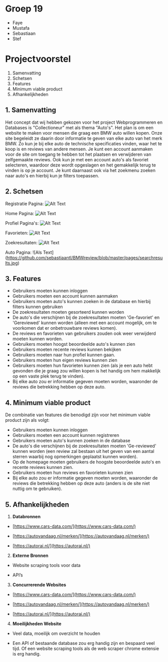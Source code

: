 # Groep 19
- Faye
- Mustafa
- Sebastiaan
- Stef

# Projectvoorstel
 1. Samenvatting
 2. Schetsen
 3. Features
 4. Minimum viable product
 5. Afhankelijkheden

##  1. Samenvatting
Het concept dat wij hebben gekozen voor het project Webprogrammeren en Databases is "Collectioneur" met als thema "Auto's". Het plan is om een website te maken voor mensen die graag een BMW auto willen kopen. Onze site begeleidt ze daarin door informatie te geven van elke auto van het merk BMW. Zo kun je bij elke auto de technische specificaties vinden, waar het te koop is en reviews van andere mensen. Je kunt een account aanmaken voor de site om toegang te hebben tot het plaatsen en verwijderen van zelfgemaakte reviews. Ook kun je met een account auto's als favoriet selecteren, waardoor deze wordt opgeslagen en het gemakkelijk terug te vinden is op je account. Je kunt daarnaast ook via het zoekmenu zoeken naar auto's en hierbij kun je filters toepassen.

 ## 2. Schetsen
 
 Registratie Pagina:
 ![Alt Text](https://github.com/sebastiaantl/BMWreview/blob/master/pages/registration%20page.jpg)
 
 Home Pagina:
 ![Alt Text](https://github.com/sebastiaantl/BMWreview/blob/master/pages/homepage.jpg)
 
 Profiel Pagina's:
 ![Alt Text](https://github.com/sebastiaantl/BMWreview/blob/master/pages/profile%20page.jpg)
 
 Favorieten: 
 ![Alt Text](https://github.com/sebastiaantl/BMWreview/blob/master/pages/favourites%20page.jpg)
 
 Zoekresultaten: 
 ![Alt Text](https://github.com/sebastiaantl/BMWreview/blob/master/pages/searchresults.jpg)
 
 Auto Pagina:
 ![Als Text] (https://github.com/sebastiaantl/BMWreview/blob/master/pages/searchresults.jpg)
 
 ## 3. Features

 - Gebruikers moeten kunnen inloggen
 - Gebruikers moeten een account kunnen aanmaken
 - Gebruikers moeten auto's kunnen zoeken in de database en hierbij filters kunnen gebruiken
 - De zoekresultaten moeten gesorteerd kunnen worden
 - De auto's die verschijnen bij de zoekresultaten moeten 'Ge-favoriet' en 'Gereviewed' kunnen worden (alleen met een account mogelijk, om te voorkomen dat er onbetrouwbare reviews komen).
 - De reviews en favorieten van gebruikers zouden ook weer verwijderd moeten kunnen worden.
 - Gebruikers moeten hoogst beoordeelde auto's kunnen zien
 - Gebruikers moeten recente reviews kunnen bekijken
 - Gebruikers moeten naar hun profiel kunnen gaan.
 - Gebruikers moeten hun eigen reviews kunnen zien
 - Gebruikers moeten hun favorieten kunnen zien (als je een auto hebt gevonden die je graag zou willen kopen is het handig om hem makkelijk op een vaste plek terug te vinden).
 - Bij elke auto zou er informatie gegeven moeten worden, waaronder de reviews die betrekking hebben op deze auto.

 ## 4. Minimum viable product
De combinatie van features die benodigd zijn voor het minimum viable product zijn als volgt:
 - Gebruikers moeten kunnen inloggen
 - Gebruikers moeten een account kunnen registreren
 - Gebruikers moeten auto's kunnen zoeken in de database 
 - De auto's die verschijnen bij de zoekresultaten moeten 'Ge-reviewed' kunnen worden (een review zal bestaan uit het geven van een aantal sterren waarbij nog opmerkingen geplaatst kunnen worden).
 - Op de homepage moeten gebruikers de hoogste beoordeelde auto's en recente reviews kunnen zien. 
 - Gebruikers moeten hun reviews en favorieten kunnen zien
 - Bij elke auto zou er informatie gegeven moeten worden, waaronder de reviews die betrekking hebben op deze auto (anders is de site niet nuttig om te gebruiken). 


 ## 5. Afhankelijkheden
 

 1. **Databronnen**
 -   [https://www.cars-data.com/](https://www.cars-data.com/)
    
-   [https://autovandaag.nl/merken/](https://autovandaag.nl/merken/)
    
-   [https://autorai.nl/](https://autorai.nl/)
 2. **Externe Bronnen**
-   Website scraping tools voor data
    
-   API’s
 3. **Concurrerende Websites**
 -   [https://www.cars-data.com/](https://www.cars-data.com/)
    
-   [https://autovandaag.nl/merken/](https://autovandaag.nl/merken/)
    
-   [https://autorai.nl/](https://autorai.nl/)
 4. **Moeilijkheden Website**
 -   Veel data, moeilijk om overzicht te houden
    
-   Een API of bestaande database zou erg handig zijn en bespaard veel tijd. Of een website scraping tools als de web scraper chrome extensie is erg handig.
